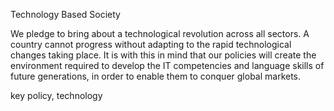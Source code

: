 Technology Based Society

We pledge to bring about a technological revolution across all
sectors. A country cannot progress without adapting to the
rapid technological changes taking place. It is with this in mind
that our policies will create the environment required to develop
the IT competencies and language skills of future generations,
in order to enable them to conquer global markets.

key policy, technology
